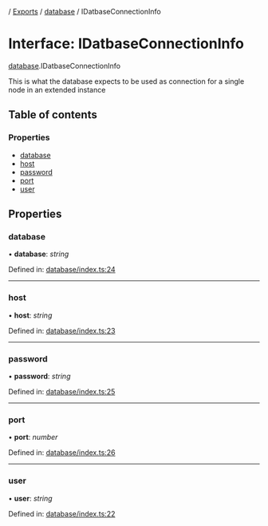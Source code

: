 [](../README.md) / [Exports](../modules.md) / [database](../modules/database.md) / IDatbaseConnectionInfo

# Interface: IDatbaseConnectionInfo

[database](../modules/database.md).IDatbaseConnectionInfo

This is what the database expects to be used as connection
for a single node in an extended instance

## Table of contents

### Properties

- [database](database.idatbaseconnectioninfo.md#database)
- [host](database.idatbaseconnectioninfo.md#host)
- [password](database.idatbaseconnectioninfo.md#password)
- [port](database.idatbaseconnectioninfo.md#port)
- [user](database.idatbaseconnectioninfo.md#user)

## Properties

### database

• **database**: *string*

Defined in: [database/index.ts:24](https://github.com/onzag/itemize/blob/5fcde7cf/database/index.ts#L24)

___

### host

• **host**: *string*

Defined in: [database/index.ts:23](https://github.com/onzag/itemize/blob/5fcde7cf/database/index.ts#L23)

___

### password

• **password**: *string*

Defined in: [database/index.ts:25](https://github.com/onzag/itemize/blob/5fcde7cf/database/index.ts#L25)

___

### port

• **port**: *number*

Defined in: [database/index.ts:26](https://github.com/onzag/itemize/blob/5fcde7cf/database/index.ts#L26)

___

### user

• **user**: *string*

Defined in: [database/index.ts:22](https://github.com/onzag/itemize/blob/5fcde7cf/database/index.ts#L22)
